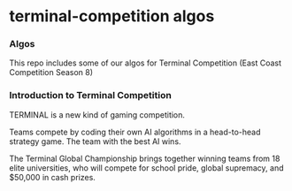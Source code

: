 # terminal-competition algos 

### Algos

This repo includes some of our algos for Terminal Competition (East Coast Competition Season 8)

### Introduction to Terminal Competition 

TERMINAL is a new kind of gaming competition. 

Teams compete by coding their own AI algorithms in a head-to-head strategy game. The team with the best AI wins.

The Terminal Global Championship brings together winning teams from 18 elite universities, who will compete for school pride, global supremacy, and $50,000 in cash prizes.
